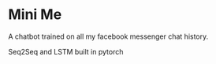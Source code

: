 # Mini Me
A chatbot trained on all my facebook messenger chat history.

Seq2Seq and LSTM built in pytorch 
